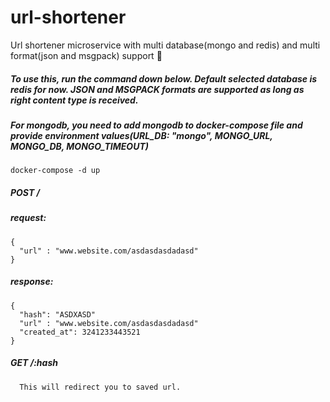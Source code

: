 # url-shortener
Url shortener microservice with multi database(mongo and redis) and multi format(json and msgpack) support 🐳

##### To use this, run the command down below. Default selected database is redis for now. JSON and MSGPACK formats are supported as long as right content type is received.
##### For mongodb, you need to add mongodb to docker-compose file and provide environment values(URL_DB: "mongo", MONGO_URL, MONGO_DB, MONGO_TIMEOUT)
```
docker-compose -d up
```

##### POST /
##### request:
```
{
  "url" : "www.website.com/asdasdasdadasd"
}
```
##### response:
```
{
  "hash": "ASDXASD"
  "url" : "www.website.com/asdasdasdadasd"
  "created_at": 3241233443521
}
```
##### GET /:hash
```
  This will redirect you to saved url.
```
